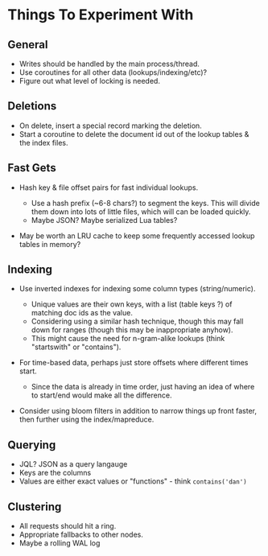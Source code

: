 Things To Experiment With
=========================


General
-------

* Writes should be handled by the main process/thread.
* Use coroutines for all other data (lookups/indexing/etc)?
* Figure out what level of locking is needed.


Deletions
---------

* On delete, insert a special record marking the deletion.
* Start a coroutine to delete the document id out of the lookup tables & the
  index files.


Fast Gets
---------

* Hash key & file offset pairs for fast individual lookups.

  * Use a hash prefix (~6-8 chars?) to segment the keys. This will divide them
    down into lots of little files, which will can be loaded quickly.
  * Maybe JSON? Maybe serialized Lua tables?

* May be worth an LRU cache to keep some frequently accessed lookup tables in
  memory?


Indexing
--------

* Use inverted indexes for indexing some column types (string/numeric).

  * Unique values are their own keys, with a list (table keys ?) of matching
    doc ids as the value.
  * Considering using a similar hash technique, though this may fall down for
    ranges (though this may be inappropriate anyhow).
  * This might cause the need for n-gram-alike lookups (think "startswith" or
    "contains").

* For time-based data, perhaps just store offsets where different times start.

  * Since the data is already in time order, just having an idea of where to
    start/end would make all the difference.

* Consider using bloom filters in addition to narrow things up front faster,
  then further using the index/mapreduce.


Querying
--------

* JQL? JSON as a query langauge
* Keys are the columns
* Values are either exact values or "functions" - think ``contains('dan')``


Clustering
----------

* All requests should hit a ring.
* Appropriate fallbacks to other nodes.
* Maybe a rolling WAL log 

